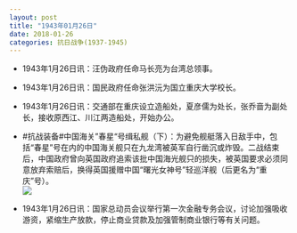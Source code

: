 ```yaml
---
layout: post
title: "1943年01月26日"
date: 2018-01-26
categories: 抗日战争(1937-1945)
---
```


<meta name="referrer" content="no-referrer" />

- 1943年1月26日讯：汪伪政府任命马长亮为台湾总领事。 

- 1943年1月26日讯：国民政府任命张洪沅为国立重庆大学校长。 

- 1943年1月26日讯：交通部在重庆设立造船处，夏彦儒为处长，张乔啬为副处长，接收原西江、川江两造船处，开始办公。 

- #抗战装备#中国海关”春星“号缉私舰（下）：为避免舰艇落入日敌手中，包括“春星”号在内的中国海关舰只在九龙湾被英军自行凿沉或炸毁。二战结束后，中国政府曾向英国政府追索该批中国海光舰只的损失，被英国要求必须同意放弃索赔后，换得英国援赠中国“曙光女神号”轻巡洋舰（后更名为“重庆”号）。 <br/><img src="https://wx1.sinaimg.cn/large/aca367d8ly1fnts310swdj20b407ljsg.jpg" />

- 1943年1月26日讯：国家总动员会议举行第一次金融专务会议，讨论加强吸收游资，紧缩生产放款，停止商业贷款及加强管制商业银行等有关问题。 

